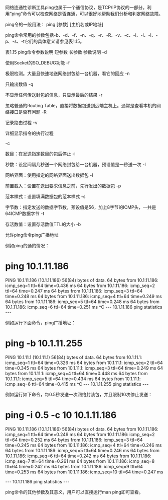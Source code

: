 
网络连通性诊断工具ping也属于一个通信协议，是TCP/IP协议的一部分。利用“ping”命令可以检查网络是否连通，可以很好地帮助我们分析和判定网络故障。
 
ping令的一般用法：
ping [参数] [主机名或IP地址]
 
ping命令常用的参数包括-b、-d、-f、-n、-q、-r、-R、-v、-c、-i、-I、-l、-p、-s、-t它们的具体意义请参见表1.15。
 
表1.15 ping命令参数说明
短参数
长参数
参数说明
-d
 
使用Socket的SO_DEBUG功能
-f
 
极限检测。大量且快速地送网络封包给一台机器，看它的回应
-n
 
只输出数值
-q
 
不显示任何传送封包的信息，只显示最后的结果
-r
 
忽略普通的Routing Table，直接将数据包送到远端主机上。通常是查看本机的网络接口是否有问题
-R
 
记录路由过程
-v
 
详细显示指令的执行过程
<p>-c
 
数目：在发送指定数目的包后停止
-i
 
秒数：设定间隔几秒送一个网络封包给一台机器，预设值是一秒送一次
-I
 
网络界面：使用指定的网络界面送出数据包
-l
 
前置载入：设置在送出要求信息之前，先行发出的数据包
-p
 
 范本样式：设置填满数据包的范本样式
-s
 
字节数：指定发送的数据字节数，预设值是56，加上8字节的ICMP头，一共是64ICMP数据字节
-t
 
存活数值：设置存活数值TTL的大小
-b
 
允许ping命令ping广播地址
 
例如ping的通的情况：
# ping 10.1.11.186
PING 10.1.11.186 (10.1.11.186) 56(84) bytes of data.
64 bytes from 10.1.11.186: icmp_seq=1 ttl=64 time=0.436 ms
64 bytes from 10.1.11.186: icmp_seq=2 ttl=64 time=0.247 ms
64 bytes from 10.1.11.186: icmp_seq=3 ttl=64 time=0.248 ms
64 bytes from 10.1.11.186: icmp_seq=4 ttl=64 time=0.249 ms
64 bytes from 10.1.11.186: icmp_seq=5 ttl=64 time=0.248 ms
64 bytes from 10.1.11.186: icmp_seq=6 ttl=64 time=0.251 ms
^C
--- 10.1.11.186 ping statistics ---
 
例如运行下面命令，ping广播地址：
# ping -b 10.1.11.255
PING 10.1.11.1 (10.1.11.1) 56(84) bytes of data.
64 bytes from 10.1.11.1: icmp_seq=1 ttl=64 time=0.326 ms
64 bytes from 10.1.11.1: icmp_seq=2 ttl=64 time=0.345 ms
64 bytes from 10.1.11.1: icmp_seq=3 ttl=64 time=0.249 ms
64 bytes from 10.1.11.1: icmp_seq=4 ttl=64 time=0.448 ms
64 bytes from 10.1.11.1: icmp_seq=5 ttl=64 time=0.434 ms
64 bytes from 10.1.11.1: icmp_seq=6 ttl=64 time=0.415 ms
^C
--- 10.1.11.255 ping statistics ---
 
例如运行如下命令，每0.5秒发送一次网络封装包，并且限制10次停止发送：
# ping -i 0.5 -c 10 10.1.11.186
PING 10.1.11.186 (10.1.11.186) 56(84) bytes of data.
64 bytes from 10.1.11.186: icmp_seq=1 ttl=64 time=0.249 ms
64 bytes from 10.1.11.186: icmp_seq=2 ttl=64 time=0.252 ms
64 bytes from 10.1.11.186: icmp_seq=3 ttl=64 time=0.245 ms
64 bytes from 10.1.11.186: icmp_seq=4 ttl=64 time=0.246 ms
64 bytes from 10.1.11.186: icmp_seq=5 ttl=64 time=0.246 ms
64 bytes from 10.1.11.186: icmp_seq=6 ttl=64 time=0.242 ms
64 bytes from 10.1.11.186: icmp_seq=7 ttl=64 time=0.261 ms
64 bytes from 10.1.11.186: icmp_seq=8 ttl=64 time=0.242 ms
64 bytes from 10.1.11.186: icmp_seq=9 ttl=64 time=0.253 ms
64 bytes from 10.1.11.186: icmp_seq=10 ttl=64 time=0.247 ms
 
--- 10.1.11.186 ping statistics ---
 
ping命令的其他参数及其意义，用户可以直接运行man ping即可查看。
